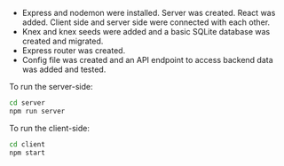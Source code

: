 * Express and nodemon were installed. Server was created. React was added. Client side and server side were connected with each other.
* Knex and knex seeds were added and a basic SQLite database was created and migrated.
* Express router was created.
* Config file was created and an API endpoint to access backend data was added and tested.

To run the server-side:
```bash
cd server
npm run server
```

To run the client-side:
```bash
cd client
npm start
```